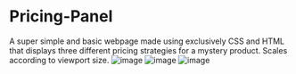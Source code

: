 # Pricing-Panel
A super simple and basic webpage made using exclusively CSS and HTML that displays three different pricing strategies for a mystery product.
Scales according to viewport size.
![image](https://user-images.githubusercontent.com/96235764/184340848-f6973a67-f428-4ba7-be9b-25c195515fb5.png)
![image](https://user-images.githubusercontent.com/96235764/184340973-148a655c-3b17-4f49-9ca3-602578da9d1e.png)
![image](https://user-images.githubusercontent.com/96235764/184341016-997c17c9-ca5e-41a7-b444-54a02d0fc733.png)
